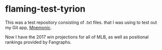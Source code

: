 flaming-test-tyrion
===================

This was a test repository consisting of .txt files. that I was using to test out my Git app, [Mnemonic](https://github.com/PiersonBro/mnemonic).

Now I have the 2017 win projections for all of MLB, as well as positional rankings provided by Fangraphs.
